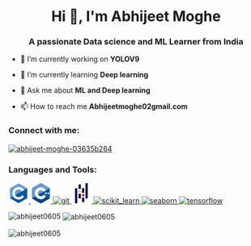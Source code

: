 <h1 align="center">Hi 👋, I'm Abhijeet Moghe</h1>
<h3 align="center">A passionate Data science and ML Learner from India</h3>

- 🔭 I’m currently working on **YOLOV9**

- 🌱 I’m currently learning **Deep learning**

- 💬 Ask me about **ML and Deep learning**

- 📫 How to reach me **Abhijeetmoghe02gmail.com**

<h3 align="left">Connect with me:</h3>
<p align="left">
<a href="https://linkedin.com/in/abhijeet-moghe-03635b264" target="blank"><img align="center" src="https://raw.githubusercontent.com/rahuldkjain/github-profile-readme-generator/master/src/images/icons/Social/linked-in-alt.svg" alt="abhijeet-moghe-03635b264" height="30" width="40" /></a>
</p>

<h3 align="left">Languages and Tools:</h3>
<p align="left"> <a href="https://www.cprogramming.com/" target="_blank" rel="noreferrer"> <img src="https://raw.githubusercontent.com/devicons/devicon/master/icons/c/c-original.svg" alt="c" width="40" height="40"/> </a> <a href="https://www.w3schools.com/cpp/" target="_blank" rel="noreferrer"> <img src="https://raw.githubusercontent.com/devicons/devicon/master/icons/cplusplus/cplusplus-original.svg" alt="cplusplus" width="40" height="40"/> </a> <a href="https://git-scm.com/" target="_blank" rel="noreferrer"> <img src="https://www.vectorlogo.zone/logos/git-scm/git-scm-icon.svg" alt="git" width="40" height="40"/> </a> <a href="https://pandas.pydata.org/" target="_blank" rel="noreferrer"> <img src="https://raw.githubusercontent.com/devicons/devicon/2ae2a900d2f041da66e950e4d48052658d850630/icons/pandas/pandas-original.svg" alt="pandas" width="40" height="40"/> </a> <a href="https://scikit-learn.org/" target="_blank" rel="noreferrer"> <img src="https://upload.wikimedia.org/wikipedia/commons/0/05/Scikit_learn_logo_small.svg" alt="scikit_learn" width="40" height="40"/> </a> <a href="https://seaborn.pydata.org/" target="_blank" rel="noreferrer"> <img src="https://seaborn.pydata.org/_images/logo-mark-lightbg.svg" alt="seaborn" width="40" height="40"/> </a> <a href="https://www.tensorflow.org" target="_blank" rel="noreferrer"> <img src="https://www.vectorlogo.zone/logos/tensorflow/tensorflow-icon.svg" alt="tensorflow" width="40" height="40"/> </a> </p>

<p><img align="left" src="https://github-readme-stats.vercel.app/api/top-langs?username=abhijeet0605&show_icons=true&locale=en&layout=compact" alt="abhijeet0605" /></p>

<p>&nbsp;<img align="center" src="https://github-readme-stats.vercel.app/api?username=abhijeet0605&show_icons=true&locale=en" alt="abhijeet0605" /></p>

<p><img align="center" src="https://github-readme-streak-stats.herokuapp.com/?user=abhijeet0605&" alt="abhijeet0605" /></p>
